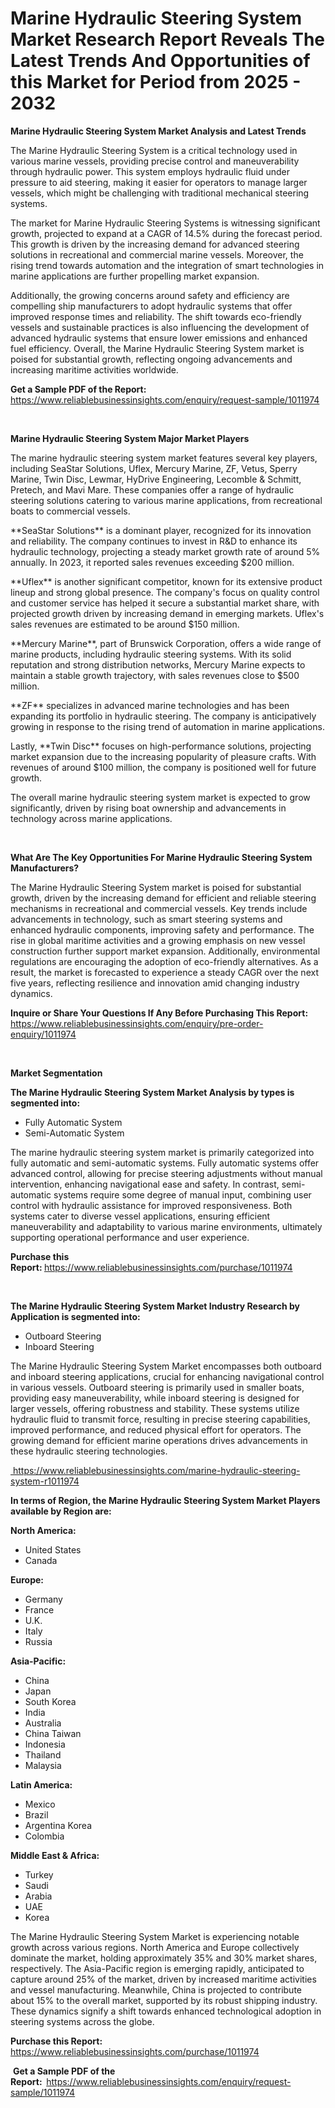 <p><h1>Marine Hydraulic Steering System Market Research Report Reveals The Latest Trends And Opportunities of this Market for Period from 2025 - 2032</h1></p><p><strong>Marine Hydraulic Steering System Market Analysis and Latest Trends</strong></p>
<p><p>The Marine Hydraulic Steering System is a critical technology used in various marine vessels, providing precise control and maneuverability through hydraulic power. This system employs hydraulic fluid under pressure to aid steering, making it easier for operators to manage larger vessels, which might be challenging with traditional mechanical steering systems. </p><p>The market for Marine Hydraulic Steering Systems is witnessing significant growth, projected to expand at a CAGR of 14.5% during the forecast period. This growth is driven by the increasing demand for advanced steering solutions in recreational and commercial marine vessels. Moreover, the rising trend towards automation and the integration of smart technologies in marine applications are further propelling market expansion. </p><p>Additionally, the growing concerns around safety and efficiency are compelling ship manufacturers to adopt hydraulic systems that offer improved response times and reliability. The shift towards eco-friendly vessels and sustainable practices is also influencing the development of advanced hydraulic systems that ensure lower emissions and enhanced fuel efficiency. Overall, the Marine Hydraulic Steering System market is poised for substantial growth, reflecting ongoing advancements and increasing maritime activities worldwide.</p></p>
<p><strong>Get a Sample PDF of the Report:&nbsp;</strong> <a href="https://www.reliablebusinessinsights.com/enquiry/request-sample/1011974?utm_campaign=2190&utm_medium=2&utm_source=Github&utm_content=ia&utm_term=17042025&utm_id=marine-hydraulic-steering-system">https://www.reliablebusinessinsights.com/enquiry/request-sample/1011974</a></p>
<p>&nbsp;</p>
<p><strong>Marine Hydraulic Steering System Major Market Players</strong></p>
<p><p>The marine hydraulic steering system market features several key players, including SeaStar Solutions, Uflex, Mercury Marine, ZF, Vetus, Sperry Marine, Twin Disc, Lewmar, HyDrive Engineering, Lecomble & Schmitt, Pretech, and Mavi Mare. These companies offer a range of hydraulic steering solutions catering to various marine applications, from recreational boats to commercial vessels.</p><p>**SeaStar Solutions** is a dominant player, recognized for its innovation and reliability. The company continues to invest in R&D to enhance its hydraulic technology, projecting a steady market growth rate of around 5% annually. In 2023, it reported sales revenues exceeding $200 million.</p><p>**Uflex** is another significant competitor, known for its extensive product lineup and strong global presence. The company's focus on quality control and customer service has helped it secure a substantial market share, with projected growth driven by increasing demand in emerging markets. Uflex's sales revenues are estimated to be around $150 million.</p><p>**Mercury Marine**, part of Brunswick Corporation, offers a wide range of marine products, including hydraulic steering systems. With its solid reputation and strong distribution networks, Mercury Marine expects to maintain a stable growth trajectory, with sales revenues close to $500 million.</p><p>**ZF** specializes in advanced marine technologies and has been expanding its portfolio in hydraulic steering. The company is anticipatively growing in response to the rising trend of automation in marine applications. </p><p>Lastly, **Twin Disc** focuses on high-performance solutions, projecting market expansion due to the increasing popularity of pleasure crafts. With revenues of around $100 million, the company is positioned well for future growth.</p><p>The overall marine hydraulic steering system market is expected to grow significantly, driven by rising boat ownership and advancements in technology across marine applications.</p></p>
<p>&nbsp;</p>
<p><strong>What Are The Key Opportunities For Marine Hydraulic Steering System Manufacturers?</strong></p>
<p><p>The Marine Hydraulic Steering System market is poised for substantial growth, driven by the increasing demand for efficient and reliable steering mechanisms in recreational and commercial vessels. Key trends include advancements in technology, such as smart steering systems and enhanced hydraulic components, improving safety and performance. The rise in global maritime activities and a growing emphasis on new vessel construction further support market expansion. Additionally, environmental regulations are encouraging the adoption of eco-friendly alternatives. As a result, the market is forecasted to experience a steady CAGR over the next five years, reflecting resilience and innovation amid changing industry dynamics.</p></p>
<p><strong>Inquire or Share Your Questions If Any Before Purchasing This Report:</strong> <a href="https://www.reliablebusinessinsights.com/enquiry/pre-order-enquiry/1011974?utm_campaign=2190&utm_medium=2&utm_source=Github&utm_content=ia&utm_term=17042025&utm_id=marine-hydraulic-steering-system">https://www.reliablebusinessinsights.com/enquiry/pre-order-enquiry/1011974</a></p>
<p>&nbsp;</p>
<p><strong>Market Segmentation</strong></p>
<p><strong>The Marine Hydraulic Steering System Market Analysis by types is segmented into:</strong></p>
<p><ul><li>Fully Automatic System</li><li>Semi-Automatic System</li></ul></p>
<p><p>The marine hydraulic steering system market is primarily categorized into fully automatic and semi-automatic systems. Fully automatic systems offer advanced control, allowing for precise steering adjustments without manual intervention, enhancing navigational ease and safety. In contrast, semi-automatic systems require some degree of manual input, combining user control with hydraulic assistance for improved responsiveness. Both systems cater to diverse vessel applications, ensuring efficient maneuverability and adaptability to various marine environments, ultimately supporting operational performance and user experience.</p></p>
<p><strong>Purchase this Report:&nbsp;</strong><a href="https://www.reliablebusinessinsights.com/purchase/1011974?utm_campaign=2190&utm_medium=2&utm_source=Github&utm_content=ia&utm_term=17042025&utm_id=marine-hydraulic-steering-system">https://www.reliablebusinessinsights.com/purchase/1011974</a></p>
<p>&nbsp;</p>
<p><strong>The Marine Hydraulic Steering System Market Industry Research by Application is segmented into:</strong></p>
<p><ul><li>Outboard Steering</li><li>Inboard Steering</li></ul></p>
<p><p>The Marine Hydraulic Steering System Market encompasses both outboard and inboard steering applications, crucial for enhancing navigational control in various vessels. Outboard steering is primarily used in smaller boats, providing easy maneuverability, while inboard steering is designed for larger vessels, offering robustness and stability. These systems utilize hydraulic fluid to transmit force, resulting in precise steering capabilities, improved performance, and reduced physical effort for operators. The growing demand for efficient marine operations drives advancements in these hydraulic steering technologies.</p></p>
<p><a href="https://www.reliablebusinessinsights.com/marine-hydraulic-steering-system-r1011974?utm_campaign=2190&utm_medium=2&utm_source=Github&utm_content=ia&utm_term=17042025&utm_id=marine-hydraulic-steering-system">&nbsp;https://www.reliablebusinessinsights.com/marine-hydraulic-steering-system-r1011974</a></p>
<p><strong>In terms of Region, the Marine Hydraulic Steering System Market Players available by Region are:</strong></p>
<p>
    <p> <strong> North America: </strong>
        <ul>
            <li>United States</li>
            <li>Canada</li>
        </ul>
        </p> 
    <p> <strong> Europe: </strong>
        <ul>
            <li>Germany</li>
            <li>France</li>
            <li>U.K.</li>
            <li>Italy</li>
            <li>Russia</li>
        </ul>
        </p> 
    <p> <strong> Asia-Pacific: </strong>
        <ul>
            <li>China</li>
            <li>Japan</li>
            <li>South Korea</li>
            <li>India</li>
            <li>Australia</li>
            <li>China Taiwan</li>
            <li>Indonesia</li>
            <li>Thailand</li>
            <li>Malaysia</li>
        </ul>
        </p> 
    <p> <strong> Latin America: </strong>
        <ul>
            <li>Mexico</li>
            <li>Brazil</li>
            <li>Argentina Korea</li>
            <li>Colombia</li>
        </ul>
        </p> 
    <p> <strong> Middle East & Africa: </strong>
        <ul>
            <li>Turkey</li>
            <li>Saudi</li>
            <li>Arabia</li>
            <li>UAE</li>
            <li>Korea</li>
        </ul>
    </p>
    </p>
<p><p>The Marine Hydraulic Steering System Market is experiencing notable growth across various regions. North America and Europe collectively dominate the market, holding approximately 35% and 30% market shares, respectively. The Asia-Pacific region is emerging rapidly, anticipated to capture around 25% of the market, driven by increased maritime activities and vessel manufacturing. Meanwhile, China is projected to contribute about 15% to the overall market, supported by its robust shipping industry. These dynamics signify a shift towards enhanced technological adoption in steering systems across the globe.</p></p>
<p><strong>Purchase this Report: </strong><a href="https://www.reliablebusinessinsights.com/purchase/1011974?utm_campaign=2190&utm_medium=2&utm_source=Github&utm_content=ia&utm_term=17042025&utm_id=marine-hydraulic-steering-system">https://www.reliablebusinessinsights.com/purchase/1011974</a></p>
<p>&nbsp;<strong>Get a Sample PDF of the Report:&nbsp;&nbsp;</strong><a href="https://www.reliablebusinessinsights.com/enquiry/request-sample/1011974?utm_campaign=2190&utm_medium=2&utm_source=Github&utm_content=ia&utm_term=17042025&utm_id=marine-hydraulic-steering-system">https://www.reliablebusinessinsights.com/enquiry/request-sample/1011974</a></p>
<p><strong></strong></p>
<p><p></p><p></p><p></p></p>
